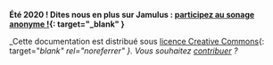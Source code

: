 

**Été 2020 ! Dites nous en plus sur Jamulus : [participez au sonage anonyme !](https://forms.gle/hSSjsxjWj2Pnp5kr7){: target="_blank" }**


_Cette documentation est distribué sous [licence Creative Commons](https://creativecommons.org/licenses/by-sa/4.0/deed.fr){: target="_blank" rel="noreferrer" }. Vous souhaitez [contribuer](Contribution) ?_
